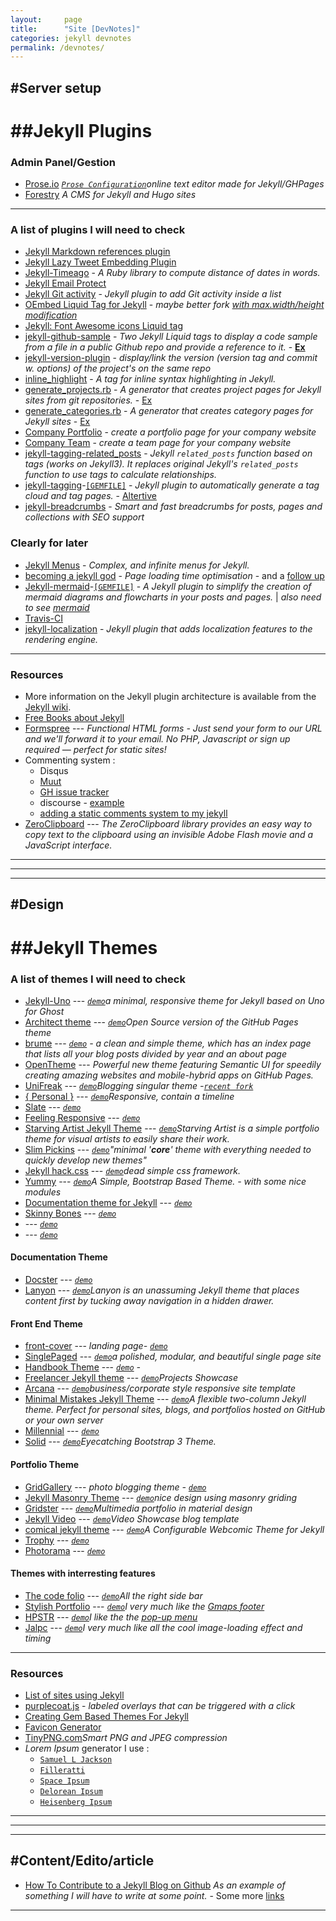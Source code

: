 ```yaml
---
layout:     page
title:      "Site [DevNotes]"
categories: jekyll devnotes
permalink: /devnotes/
---
```

## #Server setup

# ##Jekyll Plugins

### Admin Panel/Gestion
- [Prose.io]() *[`Prose Configuration`](https://github.com/prose/prose/wiki/Prose-Configuration)online text editor made for Jekyll/GHPages*
- [Forestry](https://forestry.io) *A CMS for Jekyll and Hugo sites*

___

### A list of plugins I will need to check
- [Jekyll Markdown references plugin](https://github.com/olov/jekyll-references)
- [Jekyll Lazy Tweet Embedding Plugin](https://github.com/takuti/jekyll-lazy-tweet-embedding)
- [Jekyll-Timeago](https://github.com/markets/jekyll-timeago) - *A Ruby library to compute distance of dates in words.*
- [Jekyll Email Protect](https://github.com/vwochnik/jekyll-email-protect)
- [Jekyll Git activity](https://gist.github.com/alx/730347) - *Jekyll plugin to add Git activity inside a list*
- [OEmbed Liquid Tag for Jekyll](https://gist.github.com/vanto/1455726) - *maybe better fork [with max.width/height modification](https://gist.github.com/internaut/11403000)*
- [Jekyll: Font Awesome icons Liquid tag ](https://gist.github.com/23maverick23/8532525)
- [jekyll-github-sample](https://github.com/bwillis/jekyll-github-sample) - *Two Jekyll Liquid tags to display a code sample from a file in a public Github repo and provide a reference to it.* - **[Ex](https://bwillis.github.io/2014/05/28/include-github-repo-code-in-jekyll/)**
- [jekyll-version-plugin](https://github.com/rob-murray/jekyll-version-plugin) - *display/link the version (version tag and commit w. options) of the project's on the same repo*
- [inline_highlight](https://github.com/bdesham/inline_highlight) - *A tag for inline syntax highlighting in Jekyll.*
- [generate_projects.rb](https://github.com/recurser/jekyll-plugins#generate_projectsrb) - *A generator that creates project pages for Jekyll sites from git repositories.* - [Ex](http://www.daveperrett.com/projects/)
- [generate_categories.rb](https://github.com/recurser/jekyll-plugins#generate_categoriesrb) - *A generator that creates category pages for Jekyll sites* - [Ex](http://www.daveperrett.com/articles/categories/plugin/)
- [Company Portfolio](https://github.com/flatterline/jekyll-plugins#company-portfolio) - *create a portfolio page for your company website*
- [Company Team](https://github.com/flatterline/jekyll-plugins#company-team) - *create a team page for your company website*
- [jekyll-tagging-related_posts](https://github.com/toshimaru/jekyll-tagging-related_posts#jekyll-tagging-related_posts) - *Jekyll `related_posts` function based on tags (works on Jekyll3). It replaces original Jekyll's `related_posts` function to use tags to calculate relationships.*
- [jekyll-tagging](https://github.com/pattex/jekyll-tagging)-[`[GEMFILE]`](https://rubygems.org/gems/jekyll-tagging) - *Jekyll plugin to automatically generate a tag cloud and tag pages.* - [Altertive](http://www.justkez.com/generating-a-tag-cloud-in-jekyll/)
- [jekyll-breadcrumbs](https://github.com/git-no/jekyll-breadcrumbs) - *Smart and fast breadcrumbs for posts, pages and collections with SEO support*

### Clearly for later
- [Jekyll Menus](https://github.com/forestryio/jekyll-menus) - *Complex, and infinite menus for Jekyll.*
- [becoming a jekyll god](https://medium.com/design-open/becoming-a-jekyll-god-ef722e93f771) - *Page loading time optimisation* - and a [follow up](https://jdsteinbach.com/performance/99-100-google-page-speed/)
- [Jekyll-mermaid](https://github.com/jasonbellamy/jekyll-mermaid)-[`[GEMFILE]`](https://rubygems.org/gems/jekyll-mermaid/versions/1.0.0) - *A Jekyll plugin to simplify the creation of mermaid diagrams and flowcharts in your posts and pages.* \| *also need to see [mermaid](https://github.com/knsv/mermaid)*
- [Travis-CI](https://travis-ci.org/)
- [jekyll-localization](https://github.com/flatterline/jekyll-plugins#company-portfolio) - *Jekyll plugin that adds localization features to the rendering engine.*

___

### Resources
- More information on the Jekyll plugin architecture is available from the [Jekyll wiki](https://github.com/mojombo/jekyll/wiki/Plugins).
- [Free Books about Jekyll](https://hydepress.github.io/)
- [Formspree](https://formspree.io/) --- *Functional HTML forms -
Just send your form to our URL and we'll forward it to your email. No PHP, Javascript or sign up required — perfect for static sites!*
- Commenting system :
    + Disqus
    + [Muut](https://muut.com)
    + [GH issue tracker](http://ivanzuzak.info/2011/02/18/github-hosted-comments-for-github-hosted-blogs.html)
    + discourse - [example](http://joebuhlig.com/behind-the-scenes/)
    + [adding a static comments system to my jekyll](https://www.hawksworx.com/blog/adding-a-static-comments-system-to-my-jekyll-build/)
- [ZeroClipboard](http://zeroclipboard.org/) --- *The ZeroClipboard library provides an easy way to copy text to the clipboard using an invisible Adobe Flash movie and a JavaScript interface.*

___
___
___

## #Design

# ##Jekyll Themes

### A list of themes I will need to check
- [Jekyll-Uno](https://github.com/joshgerdes/jekyll-uno) --- *[`demo`](http://joshgerdes.com/jekyll-uno/)a minimal, responsive theme for Jekyll based on Uno for Ghost*
- [Architect theme](https://github.com/pietromenna/jekyll-architect-theme) --- *[`demo`](http://pietro.menna.net.br/jekyll-architect-theme/)Open Source version of the GitHub Pages theme*
- [brume](https://github.com/aigarsdz/brume) --- *[`demo`](http://aigarsdz.github.io/brume) - a clean and simple theme, which has an index page that lists all your blog posts divided by year and an about page*
- [OpenTheme](https://github.com/manavsehgal/opentheme) --- *Powerful new theme featuring Semantic UI for speedily creating amazing websites and mobile-hybrid apps on GitHub Pages.*
- [UniFreak]() --- *[`demo`](https://unifreak.github.io/)Blogging singular theme -[`recent fork`](https://github.com/monsterdogfly/monsterdogfly.github.io)*
- [{ Personal }](https://github.com/PanosSakkos/personal-jekyll-theme) --- *[`demo`](https://panossakkos.github.io/personal-jekyll-theme)Responsive, contain a timeline*
- [Slate](https://github.com/jasoncostello/slate) --- *[`demo`](http://jasoncostello.github.io/slate)*
- [Feeling Responsive](https://github.com/Phlow/feeling-responsive) --- *[`demo`](http://phlow.github.io/feeling-responsive/)*
- [Starving Artist Jekyll Theme](https://github.com/chrisanthropic/starving-artist-jekyll-theme) --- *[`demo`](https://chrisanthropic.github.io/starving-artist-jekyll-theme/)Starving Artist is a simple portfolio theme for visual artists to easily share their work.*
- [Slim Pickins](https://github.com/chrisanthropic/slim-pickins-jekyll-theme) --- *[`demo`](http://chrisanthropic.github.io/slim-pickins-jekyll-theme/)"minimal '__core__' theme with everything needed to quickly develop new themes"*
- [Jekyll hack.css](https://github.com/wemake-services/jekyll-theme-hackcss) --- *[`demo`](http://wemake.services/jekyll-theme-hackcss/)dead simple css framework.*
- [Yummy](https://github.com/DONGChuan/Yummy-Jekyll) --- *[`demo`](https://dongchuan.github.io/)A Simple, Bootstrap Based Theme. - with some nice modules*
- [Documentation theme for Jekyll](https://github.com/tomjohnson1492/documentation-theme-jekyll) --- *[`demo`](http://idratherbewriting.com/documentation-theme-jekyll/)*
- [Skinny Bones](https://github.com/mmistakes/skinny-bones-jekyll) --- *[`demo`](https://mmistakes.github.io/skinny-bones-jekyll/)*
- []() --- *[`demo`]()*
- []() --- *[`demo`]()*


#### Documentation Theme
- [Docster](http://themes.jekyllrc.org/docster/) --- *[`demo`](http://digitalmind.ch/themes/docster-jekyll-theme/demo/)*
- [Lanyon](https://github.com/poole/lanyon#readme) --- *[`demo`](http://lanyon.getpoole.com/)Lanyon is an unassuming Jekyll theme that places content first by tucking away navigation in a hidden drawer.*

#### Front End Theme
- [front-cover](http://themes.jekyllrc.org/front-cover/) --- *landing page- [`demo`](https://dashingcode.github.io/front-cover/)*
- [SinglePaged](https://github.com/t413/SinglePaged) --- *[`demo`](http://t413.com/SinglePaged)a polished, modular, and beautiful single page site*
- [Handbook Theme](https://github.com/okfn/handbook-theme) --- *[`demo`](http://opendatahandbook.org/) -*
- [Freelancer Jekyll theme](https://github.com/jeromelachaud/freelancer-theme) --- *[`demo`](https://jeromelachaud.github.io/freelancer-theme/)Projects Showcase*
- [Arcana](https://github.com/CloudCannon/Arcana-Jekyll-Theme) --- *[`demo`](https://jekyll-demos.github.io/Arcana-Jekyll-Theme/index.html)business/corporate style responsive site template*
- [Minimal Mistakes Jekyll Theme](https://github.com/mmistakes/minimal-mistakes) --- *[`demo`](https://mmistakes.github.io/minimal-mistakes/)A flexible two-column Jekyll theme. Perfect for personal sites, blogs, and portfolios hosted on GitHub or your own server*
- [Millennial](https://github.com/henriqueeliass/fundamental.github.io) --- *[`demo`](http://millennial.com.br/)*
- [Solid](https://github.com/st4ple/solid-jekyll) --- *[`demo`](http://ojs.xyz/solid-jekyll/)Eyecatching Bootstrap 3 Theme.*
<!-- - []() --- *[`demo`]()* -->

#### Portfolio Theme
- [GridGallery](http://themes.jekyllrc.org/gridgallery/) --- *photo blogging theme - [`demo`](http://themes.jekyllrc.org/thumbnails/gridgallery.jpg)*
- [Jekyll Masonry Theme](https://github.com/pasindud/jekyll-masonry) --- *[`demo`](http://pasindud.github.io/)nice design using masonry griding*
- [Gridster](https://github.com/DigitalMindCH/gridster-jekyll-theme) --- *[`demo`](http://digitalmind.ch/themes/gridster-jekyll-theme/demo/)Multimedia portfolio in material design*
- [Jekyll Video](https://github.com/mushishi78/jekyll-video) --- *[`demo`](http://mushishi78.github.io/jekyll-video/)Video Showcase blog template*
- [comical jekyll theme](https://github.com/chrisanthropic/comical-jekyll-theme) --- *[`demo`](http://chrisanthropic.github.io/comical-jekyll-theme/)A Configurable Webcomic Theme for Jekyll*
- [Trophy](https://github.com/thomasvaeth/trophy-jekyll) --- *[`demo`](http://thomasvaeth.com/trophy-jekyll/)*
- [Photorama](https://github.com/sunbliss/photorama) --- *[`demo`](http://photorgasms.cu.cc/photorama/)*
<!-- - []() --- *[`demo`]()* -->

#### Themes with interresting features
<!-- - []() --- *[`demo`]()* -->
- [The code folio](https://github.com/tokkonopapa/jekyll-experiment) --- *[`demo`](http://tokkonopapa.bitbucket.org/)All the right side bar*
- [Stylish Portfolio](https://github.com/volny/stylish-portfolio-jekyll) --- *[`demo`](https://volny.github.io/stylish-portfolio-jekyll/)I very much like the [Gmaps footer](https://github.com/volny/stylish-portfolio-jekyll/blob/master/_includes/map.html)*
- [HPSTR](https://github.com/mmistakes/hpstr-jekyll-theme) --- *[`demo`](https://mmistakes.github.io/hpstr-jekyll-theme/)I like the the [pop-up menu](https://github.com/mmistakes/hpstr-jekyll-theme/blob/master/_includes/navigation.html)*
-  [Jalpc](https://github.com/Jack614/jalpc_jekyll_theme) --- *[`demo`](http://www.jack003.com/)I very much like all the cool image-loading effect and timing*

___

### Resources
- [List of sites using Jekyll](https://github.com/jekyll/jekyll/wiki/Sites)
- [purplecoat.js](https://ellekasai.github.io/purplecoat.js/) - *labeled overlays that can be triggered with a click*
- [Creating Gem Based Themes For Jekyll](https://www.chrisanthropic.com/blog/2016/creating-gem-based-themes-for-jekyll/)
- [Favicon Generator](https://realfavicongenerator.net/)
- [TinyPNG.com](https://tinypng.com/)*Smart PNG and JPEG compression*
- *Lorem Ipsum* generator I use : 
  - [`Samuel L Jackson`](http://slipsum.com/)
  - [`Filleratti`](http://www.fillerati.com/)
  - [`Space Ipsum`](http://spaceipsum.com/)
  - [`Delorean Ipsum`](http://www.deloreanipsum.com/)
  - [`Heisenberg Ipsum`](http://heisenbergipsum.com/)

___
___
___

## #Content/Edito/article
- [How To Contribute to a Jekyll Blog on Github](http://opendesign.foundation/articles/how-to-contribute/) *As an example of something I will have to write at some point.* - Some more [links](https://www.atlassian.com/git/tutorials/comparing-workflows/forking-workflow)

___
